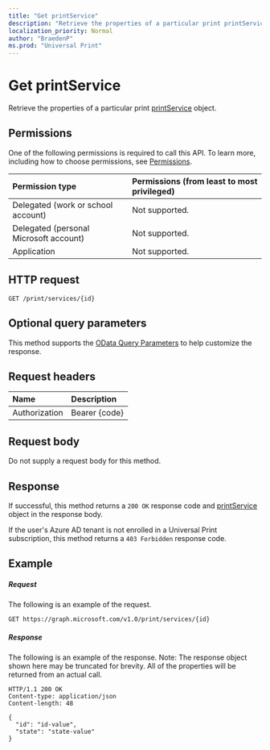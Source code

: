 ```yaml
---
title: "Get printService"
description: "Retrieve the properties of a particular print printService object."
localization_priority: Normal
author: "BraedenP"
ms.prod: "Universal Print"
---
```


# Get printService

Retrieve the properties of a particular print [printService](../resources/printservice.md) object.

## Permissions
One of the following permissions is required to call this API. To learn more, including how to choose permissions, see [Permissions](../../../concepts/permissions_reference.md).

|Permission type                        | Permissions (from least to most privileged)              |
|:--------------------------------------|:---------------------------------------------------------|
|Delegated (work or school account)     | Not supported. |
|Delegated (personal Microsoft account) | Not supported. |
|Application                            | Not supported. |

## HTTP request
<!-- { "blockType": "ignored" } -->
```http
GET /print/services/{id}
```
## Optional query parameters
This method supports the [OData Query Parameters](http://graph.microsoft.io/docs/overview/query_parameters) to help customize the response.

## Request headers
| Name      |Description|
|:----------|:----------|
| Authorization | Bearer {code} |

## Request body
Do not supply a request body for this method.
## Response
If successful, this method returns a `200 OK` response code and [printService](../resources/printservice.md) object in the response body.

If the user's Azure AD tenant is not enrolled in a Universal Print subscription, this method returns a `403 Forbidden` response code.
## Example
##### Request
The following is an example of the request.
<!-- {
  "blockType": "request",
  "name": "get_service"
}-->
```http
GET https://graph.microsoft.com/v1.0/print/services/{id}
```
##### Response
The following is an example of the response. Note: The response object shown here may be truncated for brevity. All of the properties will be returned from an actual call.
<!-- {
  "blockType": "response",
  "truncated": true,
  "@odata.type": "microsoft.graph.printService"
} -->
```http
HTTP/1.1 200 OK
Content-type: application/json
Content-length: 48

{
  "id": "id-value",
  "state": "state-value"
}
```

<!-- uuid: 8fcb5dbc-d5aa-4681-8e31-b001d5168d79
2015-10-25 14:57:30 UTC -->
<!-- {
  "type": "#page.annotation",
  "description": "Get service",
  "keywords": "",
  "section": "documentation",
  "tocPath": ""
}-->